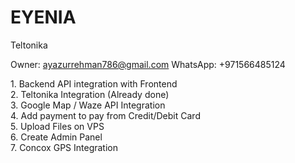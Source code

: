 # EYENIA
Teltonika 

Owner: ayazurrehman786@gmail.com
WhatsApp: +971566485124

<p> 1. Backend API integration with Frontend <br>
2. Teltonika Integration (Already done) <br>
3. Google Map / Waze API Integration <br>
4. Add payment to pay from Credit/Debit Card <br>
5. Upload Files on VPS <br>
6. Create Admin Panel <br>
7. Concox GPS Integration <br>
